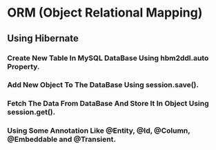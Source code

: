 # ORM (Object Relational Mapping)
## Using Hibernate
### Create New Table In MySQL DataBase Using hbm2ddl.auto Property.
### Add New Object To The DataBase Using session.save().
### Fetch The Data From DataBase And Store It In Object Using session.get().
### Using Some Annotation Like @Entity, @Id, @Column, @Embeddable and @Transient.
